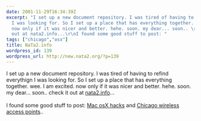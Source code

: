 ```yaml
---
date: 2001-11-29T16:34:39Z
excerpt: "I set up a new document repository. I was tired of having to refind everythign
  I was looking for. So I set up a place that has everything together. wee. I am excited.
  now only if it was nicer and better. hehe. soon. my dear... soon.. \r\ncheck it
  out at nata2.info...\r\nI found some good stuff to post: "
tags: ["chicago","osx"]
title: NaTa2.info
wordpress_id: 139
wordpress_url: http://new.nata2.org/?p=139
---
```


I set up a new document repository. I was tired of having to refind everythign I was looking for. So I set up a place that has everything together. wee. I am excited. now only if it was nicer and better. hehe. soon. my dear... soon.. 
check it out at <a href="http://www.nata2.info">nata2.info</a>...<br/><br/>
I found some good stuff to post: <a href="http://nata2.info/geek/Misc/MacOS_X_Hacks.txt">Mac osX hacks</a> and <a href="http://nata2.info/geek/Misc/Chicago_802.11_Wireless_Points.txt">Chicago wireless access points</a>..
